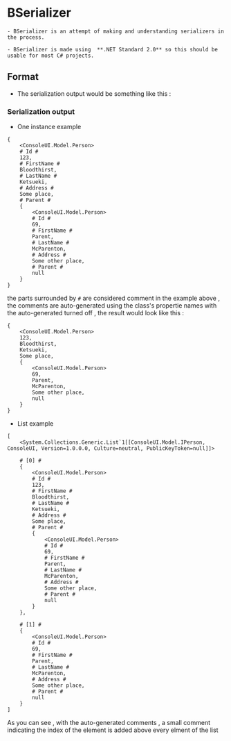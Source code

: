 # BSerializer

    - BSerializer is an attempt of making and understanding serializers in the process.

    - BSerializer is made using  **.NET Standard 2.0** so this should be usable for most C# projects. 

## Format

- The serialization output would be something like this :

### Serialization output
- One instance example
```
{
	<ConsoleUI.Model.Person>
	# Id #
	123,
	# FirstName #
	Bloodthirst,
	# LastName #
	Ketsueki,
	# Address #
	Some place,
	# Parent #
	{
		<ConsoleUI.Model.Person>
		# Id #
		69,
		# FirstName #
		Parent,
		# LastName #
		McParenton,
		# Address #
		Some other place,
		# Parent #
		null
	}
}
```

the parts surrounded by ```#``` are considered comment
in the example above , the comments are auto-generated using the class's propertie names
with the auto-generated turned off , the result would look like this :

```
{
	<ConsoleUI.Model.Person>
	123,
	Bloodthirst,
	Ketsueki,
	Some place,
	{
		<ConsoleUI.Model.Person>
		69,
		Parent,
		McParenton,
		Some other place,
		null
	}
}
```

- List example
```
[
	<System.Collections.Generic.List`1[[ConsoleUI.Model.IPerson, ConsoleUI, Version=1.0.0.0, Culture=neutral, PublicKeyToken=null]]>

	# [0] #
	{
		<ConsoleUI.Model.Person>
		# Id #
		123,
		# FirstName #
		Bloodthirst,
		# LastName #
		Ketsueki,
		# Address #
		Some place,
		# Parent #
		{
			<ConsoleUI.Model.Person>
			# Id #
			69,
			# FirstName #
			Parent,
			# LastName #
			McParenton,
			# Address #
			Some other place,
			# Parent #
			null
		}
	},

	# [1] #
	{
		<ConsoleUI.Model.Person>
		# Id #
		69,
		# FirstName #
		Parent,
		# LastName #
		McParenton,
		# Address #
		Some other place,
		# Parent #
		null
	}
]
```
As you can see , with the auto-generated comments , a small comment indicating the index of the element is added above every elment of the list
